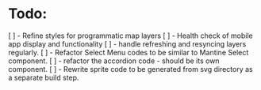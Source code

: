 # Todo:
 [ ] - Refine styles for programmatic map layers
 [ ] - Health check of mobile app display and functionality
 [ ] - handle refreshing and resyncing layers regularly.
 [ ] - Refactor Select Menu codes to be similar to Mantine Select component.
 [ ] - refactor the accordion code - should be its own component.
 [ ] - Rewrite sprite code to be generated from svg directory as a separate build step.